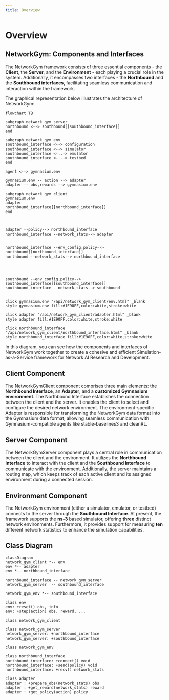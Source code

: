 ```yaml
---
title: Overview
---
```

# Overview

## NetworkGym: Components and Interfaces

The NetworkGym framework consists of three essential components - the **Client**, the **Server**, and the **Environment** - each playing a crucial role in the system. Additionally, it encompasses two interfaces - the **Northbound** and the **Southbound interfaces**, facilitating seamless communication and interaction within the framework.

The graphical representation below illustrates the architecture of NetworkGym:


```{mermaid}
flowchart TB

subgraph network_gym_server
northbound <--> southbound[[southbound_interface]]
end

subgraph network_gym_env
southbound_interface <--> configuration
southbound_interface <--> simulator
southbound_interface <-..-> emulator
southbound_interface <-..-> testbed
end

agent <--> gymnasium.env

gymnasium.env -- action --> adapter
adapter -- obs,rewards --> gymnasium.env

subgraph network_gym_client
gymnasium.env
adapter
northbound_interface[[northbound_interface]]
end



adapter --policy--> northbound_interface
northbound_interface --network_stats--> adapter


northbound_interface --env_config,policy--> northbound[[northbound_interface]]
northbound --network_stats--> northbound_interface




southbound --env_config,policy--> southbound_interface[[southbound_interface]]
southbound_interface --network_stats--> southbound


click gymnasium.env "/api/network_gym_client/env.html" _blank
style gymnasium.env fill:#1E90FF,color:white,stroke:white

click adapter "/api/network_gym_client/adapter.html" _blank
style adapter fill:#1E90FF,color:white,stroke:white

click northbound_interface "/api/network_gym_client/northbound_interface.html" _blank
style northbound_interface fill:#1E90FF,color:white,stroke:white
```
In this diagram, you can see how the components and interfaces of NetworkGym work together to create a cohesive and efficient Simulation-as-a-Service framework for Network AI Research and Development.

## Client Component
The NetworkGymClient component comprises three main elements: the **Northbound Interface**, an **Adapter**, and a **customized Gymnasium environment**. The Northbound Interface establishes the connection between the client and the server. It enables the client to select and configure the desired network environment. The environment-specific Adapter is responsible for transforming the NetworkGym data format into the Gymnasium data format, allowing seamless communication with Gymnasium-compatible agents like stable-baselines3 and cleanRL.

## Server Component
The NetworkGymServer component plays a central role in communication between the client and the environment. It utilizes the **Northbound Interface** to interact with the client and the **Southbound Interface** to communicate with the environment. Additionally, the server maintains a routing map, which keeps track of each active client and its assigned environment during a connected session.

## Environment Component
The NetworkGym environment (either a simulator, emulator, or testbed) connects to the server through the **Southbound Interface**. At present, the framework supports the **ns-3** based simulator, offering **three** distinct network environments. Furthermore, it provides support for measuring **ten** different network statistics to enhance the simulation capabilities.


## Class Diagram

```{mermaid}
classDiagram
network_gym_client *-- env
env *-- adapter
env *-- northbound_interface

northbound_interface -- network_gym_server
network_gym_server  -- southbound_interface

network_gym_env *-- southbound_interface

class env
env: +reset() obs, info
env: +step(action) obs, reward, ...

class network_gym_client

class network_gym_server
network_gym_server: +northbound_interface
network_gym_server: +southbound_interface

class network_gym_env

class northbound_interface
northbound_interface: +connect() void
northbound_interface: +send(policy) void
northbound_interface: +recv() network_stats

class adapter 
adapter : +prepare_obs(network_stats) obs
adapter : +get_reward(network_stats) reward
adapter : +get_policy(action) policy
```
